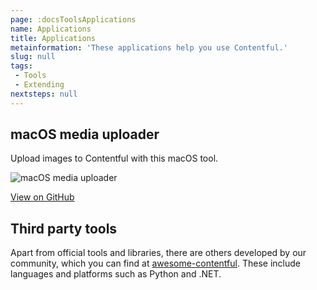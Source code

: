 ```yaml
---
page: :docsToolsApplications
name: Applications
title: Applications
metainformation: 'These applications help you use Contentful.'
slug: null
tags:
 - Tools
 - Extending
nextsteps: null
---
```


## macOS media uploader

Upload images to Contentful with this macOS tool.

![macOS media uploader](https://images.contentful.com/tz3n7fnw4ujc/4kQwOdAZksQi8s6yuM8aq2/d3c99346b5ffc5b586f324ead59dd3e9/macos-media-uploader.png)

[View on GitHub](https://github.com/contentful/image-uploader-app)

## Third party tools

Apart from official tools and libraries, there are others developed by our community, which you can find at [awesome-contentful](https://github.com/contentful-labs/awesome-contentful). These include languages and platforms such as Python and .NET.
